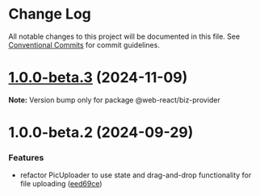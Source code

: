 # Change Log

All notable changes to this project will be documented in this file.
See [Conventional Commits](https://conventionalcommits.org) for commit guidelines.

# [1.0.0-beta.3](https://github.com/weidyg/web-react/compare/@web-react/biz-provider@1.0.0-beta.2...@web-react/biz-provider@1.0.0-beta.3) (2024-11-09)

**Note:** Version bump only for package @web-react/biz-provider





# 1.0.0-beta.2 (2024-09-29)

### Features

- refactor PicUploader to use state and drag-and-drop functionality for file uploading ([eed69ce](https://github.com/weidyg/web-react/commit/eed69ce81703bed3413a8720d733caedf14e94cf))
